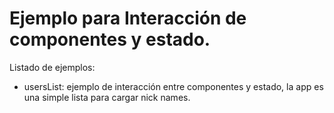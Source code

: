 # Ejemplo para Interacción de componentes y estado.

Listado de ejemplos:

- usersList: ejemplo de interacción entre componentes y estado, la app es una simple lista para cargar nick names.